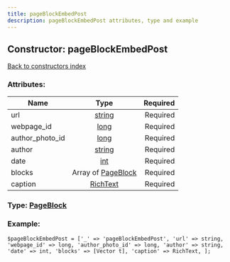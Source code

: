 ```yaml
---
title: pageBlockEmbedPost
description: pageBlockEmbedPost attributes, type and example
---
```

## Constructor: pageBlockEmbedPost  
[Back to constructors index](index.md)



### Attributes:

| Name     |    Type       | Required |
|----------|:-------------:|---------:|
|url|[string](../types/string.md) | Required|
|webpage\_id|[long](../types/long.md) | Required|
|author\_photo\_id|[long](../types/long.md) | Required|
|author|[string](../types/string.md) | Required|
|date|[int](../types/int.md) | Required|
|blocks|Array of [PageBlock](../types/PageBlock.md) | Required|
|caption|[RichText](../types/RichText.md) | Required|



### Type: [PageBlock](../types/PageBlock.md)


### Example:

```
$pageBlockEmbedPost = ['_' => 'pageBlockEmbedPost', 'url' => string, 'webpage_id' => long, 'author_photo_id' => long, 'author' => string, 'date' => int, 'blocks' => [Vector t], 'caption' => RichText, ];
```  

